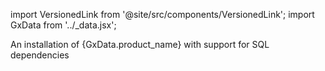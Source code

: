 import VersionedLink from '@site/src/components/VersionedLink';
import GxData from '../_data.jsx';

<span><VersionedLink to='/core/installation_and_setup/install_additional_dependencies?dependencies=sql'>An installation of {GxData.product_name} with support for SQL dependencies</VersionedLink></span>